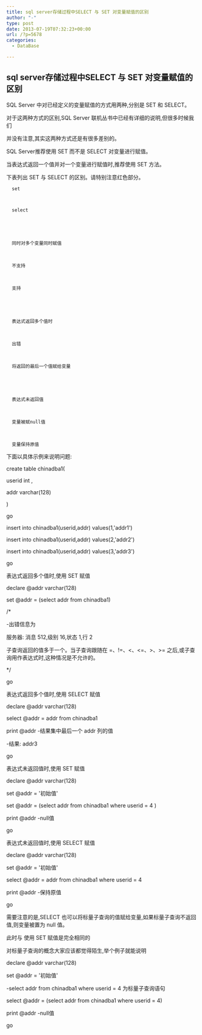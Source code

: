 ```yaml
---
title: sql server存储过程中SELECT 与 SET 对变量赋值的区别
author: "-"
type: post
date: 2013-07-19T07:32:23+00:00
url: /?p=5678
categories:
  - DataBase

---
```

## sql server存储过程中SELECT 与 SET 对变量赋值的区别
SQL Server 中对已经定义的变量赋值的方式用两种,分别是 SET 和 SELECT。
  
对于这两种方式的区别,SQL Server 联机丛书中已经有详细的说明,但很多时候我们
  
并没有注意,其实这两种方式还是有很多差别的。

SQL Server推荐使用 SET 而不是 SELECT 对变量进行赋值。
  
当表达式返回一个值并对一个变量进行赋值时,推荐使用 SET 方法。

下表列出 SET 与 SELECT 的区别。请特别注意红色部分。


  
    
    
    
    
      set
    
    
    
      select
    
  
  
  
    
      同时对多个变量同时赋值
    
    
    
      不支持
    
    
    
      支持
    
  
  
  
    
      表达式返回多个值时
    
    
    
      出错
    
    
    
      将返回的最后一个值赋给变量
    
  
  
  
    
      表达式未返回值
    
    
    
      变量被赋null值
    
    
    
      变量保持原值
    
  


下面以具体示例来说明问题: 

create table chinadba1(
  
userid int ,
  
addr varchar(128)
  
)
  
go
  
insert into chinadba1(userid,addr) values(1,'addr1')
  
insert into chinadba1(userid,addr) values(2,'addr2')
  
insert into chinadba1(userid,addr) values(3,'addr3')
  
go

表达式返回多个值时,使用 SET 赋值
  
declare @addr varchar(128)
  
set @addr = (select addr from chinadba1)
  
/*
  
-出错信息为
  
服务器: 消息 512,级别 16,状态 1,行 2
  
子查询返回的值多于一个。当子查询跟随在 =、!=、<、<=、>、>= 之后,或子查询用作表达式时,这种情况是不允许的。
  
*/
  
go

表达式返回多个值时,使用 SELECT 赋值

declare @addr varchar(128)
  
select @addr = addr from chinadba1
  
print @addr -结果集中最后一个 addr 列的值
  
-结果: addr3
  
go

表达式未返回值时,使用 SET 赋值

declare @addr varchar(128)
  
set @addr = '初始值'
  
set @addr = (select addr from chinadba1 where userid = 4 )
  
print @addr -null值
  
go

表达式未返回值时,使用 SELECT 赋值

declare @addr varchar(128)
  
set @addr = '初始值'
  
select @addr = addr from chinadba1 where userid = 4
  
print @addr -保持原值
  
go

需要注意的是,SELECT 也可以将标量子查询的值赋给变量,如果标量子查询不返回值,则变量被置为 null 值。
  
此时与 使用 SET 赋值是完全相同的
  
对标量子查询的概念大家应该都觉得陌生,举个例子就能说明

declare @addr varchar(128)
  
set @addr = '初始值'
  
-select addr from chinadba1 where userid = 4 为标量子查询语句
  
select @addr = (select addr from chinadba1 where userid = 4)
  
print @addr -null值
  
go